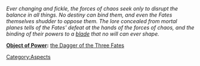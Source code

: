 *Ever changing and fickle, the forces of chaos seek only to disrupt the
balance in all things. No destiny can bind them, and even the Fates
themselves shudder to oppose them. The lore concealed from mortal planes
tells of the Fates' defeat at the hands of the forces of chaos, and the
binding of their powers to a
[blade](the_Dagger_of_the_Three_Fates.md "wikilink") that no will can
ever shape.*

**[Object of Power](:Category:Objects_of_Power.md "wikilink"):** [the
Dagger of the Three Fates](the_Dagger_of_the_Three_Fates "wikilink")

[Category:Aspects](Category:Aspects "wikilink")
